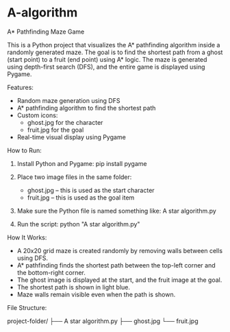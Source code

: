 # A-algorithm
A* Pathfinding Maze Game

This is a Python project that visualizes the A* pathfinding algorithm inside a randomly generated maze. The goal is to find the shortest path from a ghost (start point) to a fruit (end point) using A* logic. The maze is generated using depth-first search (DFS), and the entire game is displayed using Pygame.


Features:
- Random maze generation using DFS
- A* pathfinding algorithm to find the shortest path
- Custom icons:
  - ghost.jpg for the character
  - fruit.jpg for the goal
- Real-time visual display using Pygame


How to Run:

1. Install Python and Pygame:
   pip install pygame

2. Place two image files in the same folder:
   - ghost.jpg – this is used as the start character
   - fruit.jpg – this is used as the goal item

3. Make sure the Python file is named something like:
   A star algorithm.py

4. Run the script:
   python "A star algorithm.py"


How It Works:

- A 20x20 grid maze is created randomly by removing walls between cells using DFS.
- A* pathfinding finds the shortest path between the top-left corner and the bottom-right corner.
- The ghost image is displayed at the start, and the fruit image at the goal.
- The shortest path is shown in light blue.
- Maze walls remain visible even when the path is shown.


File Structure:

project-folder/
├── A star algorithm.py
├── ghost.jpg
└── fruit.jpg

